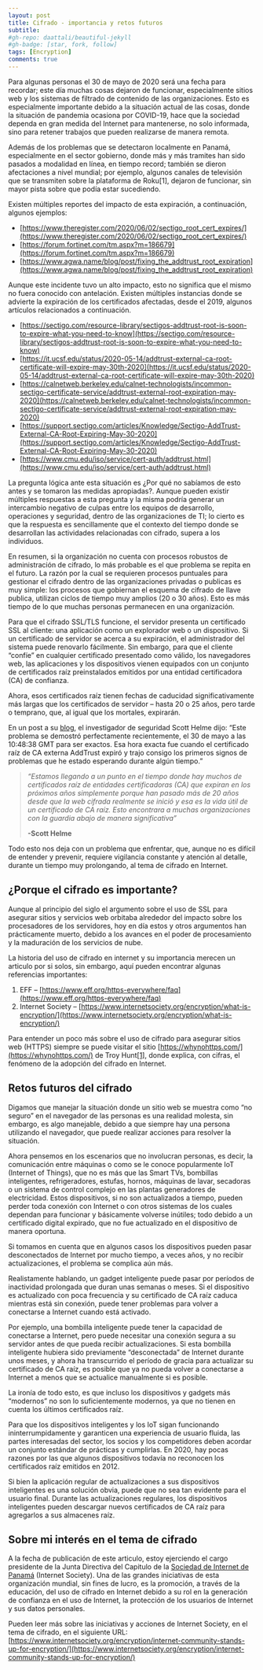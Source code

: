 ```yaml
---
layout: post
title: Cifrado - importancia y retos futuros
subtitle: 
#gh-repo: daattali/beautiful-jekyll
#gh-badge: [star, fork, follow]
tags: [Encryption]
comments: true
---
```


Para algunas personas el 30 de mayo de 2020 será una fecha para recordar; este día muchas cosas dejaron de funcionar, especialmente sitios web y los sistemas de filtrado de contenido de las organizaciones. Esto es especialmente importante debido a la situación actual de las cosas, donde la situación de pandemia ocasiona por COVID-19, hace que la sociedad dependa en gran medida del Internet para mantenerse, no solo informada, sino para retener trabajos que pueden realizarse de manera remota.

Además de los problemas que se detectaron localmente en Panamá, especialmente en el sector gobierno, donde más y más tramites han sido pasados a modalidad en línea, en tiempo record; también se dieron afectaciones a nivel mundial; por ejemplo, algunos canales de televisión que se transmiten sobre la plataforma de Roku[1], dejaron de funcionar, sin mayor pista sobre que podía estar sucediendo.

Existen múltiples reportes del impacto de esta expiración, a continuación, algunos ejemplos:

* [https://www.theregister.com/2020/06/02/sectigo_root_cert_expires/](https://www.theregister.com/2020/06/02/sectigo_root_cert_expires/)
* [https://forum.fortinet.com/tm.aspx?m=186679](https://forum.fortinet.com/tm.aspx?m=186679)
* [https://www.agwa.name/blog/post/fixing_the_addtrust_root_expiration](https://www.agwa.name/blog/post/fixing_the_addtrust_root_expiration)

Aunque este incidente tuvo un alto impacto, esto no significa que el mismo no fuera conocido con antelación. Existen múltiples instancias donde se advierte la expiración de los certificados afectadas, desde el 2019, algunos artículos relacionados a continuación.

* [https://sectigo.com/resource-library/sectigos-addtrust-root-is-soon-to-expire-what-you-need-to-know](https://sectigo.com/resource-library/sectigos-addtrust-root-is-soon-to-expire-what-you-need-to-know)
* [https://it.ucsf.edu/status/2020-05-14/addtrust-external-ca-root-certificate-will-expire-may-30th-2020](https://it.ucsf.edu/status/2020-05-14/addtrust-external-ca-root-certificate-will-expire-may-30th-2020)
* [https://calnetweb.berkeley.edu/calnet-technologists/incommon-sectigo-certificate-service/addtrust-external-root-expiration-may-2020](https://calnetweb.berkeley.edu/calnet-technologists/incommon-sectigo-certificate-service/addtrust-external-root-expiration-may-2020)
* [https://support.sectigo.com/articles/Knowledge/Sectigo-AddTrust-External-CA-Root-Expiring-May-30-2020](https://support.sectigo.com/articles/Knowledge/Sectigo-AddTrust-External-CA-Root-Expiring-May-30-2020)
* [https://www.cmu.edu/iso/service/cert-auth/addtrust.html](https://www.cmu.edu/iso/service/cert-auth/addtrust.html)

La pregunta lógica ante esta situación es ¿Por qué no sabíamos de esto antes y se tomaron las medidas apropiadas?. Aunque pueden existir múltiples respuestas a esta pregunta y la misma podría generar un intercambio negativo de culpas entre los equipos de desarrollo, operaciones y seguridad, dentro de las organizaciones de TI; lo cierto es que la respuesta es sencillamente que el contexto del tiempo donde se desarrollan las actividades relacionadas con cifrado, supera a los individuos.

En resumen, si la organización no cuenta con procesos robustos de administración de cifrado, lo más probable es el que problema se repita en el futuro. La razón por la cual se requieren procesos puntuales para gestionar el cifrado dentro de las organizaciones privadas o publicas es muy simple: los procesos que gobiernan el esquema de cifrado de llave publica, utilizan ciclos de tiempo muy amplios (20 o 30 años). Esto es más tiempo de lo que muchas personas permanecen en una organización.

Para que el cifrado SSL/TLS funcione, el servidor presenta un certificado SSL al cliente: una aplicación como un explorador web o un dispositivo. Si un certificado de servidor se acerca a su expiración, el administrador del sistema puede renovarlo fácilmente. Sin embargo, para que el cliente “confíe” en cualquier certificado presentado como válido, los navegadores web, las aplicaciones y los dispositivos vienen equipados con un conjunto de certificados raíz preinstalados emitidos por una entidad certificadora (CA) de confianza.

Ahora, esos certificados raíz tienen fechas de caducidad significativamente más largas que los certificados de servidor – hasta 20 o 25 años, pero tarde o temprano, que, al igual que los mortales, expirarán.

En un post a su [blog](https://scotthelme.co.uk/impending-doom-root-ca-expiring-legacy-clients/), el investigador de seguridad Scott Helme dijo: “Este problema se demostró perfectamente recientemente, el 30 de mayo a las 10:48:38 GMT para ser exactos. Esa hora exacta fue cuando el certificado raíz de CA externa AddTrust expiró y trajo consigo los primeros signos de problemas que he estado esperando durante algún tiempo.”

>*“Estamos llegando a un punto en el tiempo donde hay muchos de certificados raíz de entidades certificadoras (CA) que expiran en los próximos años simplemente porque han pasado más de 20 años desde que la web cifrada realmente se inició y esa es la vida útil de un certificado de CA raíz. Esto encontrara a muchas organizaciones con la guardia abajo de manera significativa”*
>
> **-Scott Helme**

Todo esto nos deja con un problema que enfrentar, que, aunque no es difícil de entender y prevenir, requiere vigilancia constante y atención al detalle, durante un tiempo muy prolongando, al tema de cifrado en Internet.

## ¿Porque el cifrado es importante?

Aunque al principio del siglo el argumento sobre el uso de SSL para asegurar sitios y servicios web orbitaba alrededor del impacto sobre los procesadores de los servidores, hoy en día estos y otros argumentos han prácticamente muerto, debido a los avances en el poder de procesamiento y la maduración de los servicios de nube.

La historia del uso de cifrado en internet y su importancia merecen un articulo por si solos, sin embargo, aquí pueden encontrar algunas referencias importantes:

1. EFF – [https://www.eff.org/https-everywhere/faq](https://www.eff.org/https-everywhere/faq)
2. Internet Society – [https://www.internetsociety.org/encryption/what-is-encryption/](https://www.internetsociety.org/encryption/what-is-encryption/)

Para entender un poco más sobre el uso de cifrado para asegurar sitios web (HTTPS) siempre se puede visitar el sitio [https://whynohttps.com/](https://whynohttps.com/) de Troy Hunt[[1]](https://raulmillan.wordpress.com/2020/06/21/cifrado-importancia-y-retos-futuros/#_ftn1), donde explica, con cifras, el fenómeno de la adopción del cifrado en Internet.

## Retos futuros del cifrado

Digamos que manejar la situación donde un sitio web se muestra como “no seguro” en el navegador de las personas es una realidad molesta, sin embargo, es algo manejable, debido a que siempre hay una persona utilizando el navegador, que puede realizar acciones para resolver la situación.

Ahora pensemos en los escenarios que no involucran personas, es decir, la comunicación entre máquinas o como se le conoce popularmente IoT (Internet of Things), que no es más que las Smart TVs, bombillas inteligentes, refrigeradores, estufas, hornos, máquinas de lavar, secadoras o un sistema de control complejo en las plantas generadores de electricidad. Estos dispositivos, si no son actualizados a tiempo, pueden perder toda conexión con Internet o con otros sistemas de los cuales dependan para funcionar y básicamente volverse inútiles; todo debido a un certificado digital expirado, que no fue actualizado en el dispositivo de manera oportuna.

Si tomamos en cuenta que en algunos casos los dispositivos pueden pasar desconectados de Internet por mucho tiempo, a veces años, y no recibir actualizaciones, el problema se complica aún más.

Realistamente hablando, un gadget inteligente puede pasar por períodos de inactividad prolongada que duran unas semanas o meses. Si el dispositivo es actualizado con poca frecuencia y su certificado de CA raíz caduca mientras está sin conexión, puede tener problemas para volver a conectarse a Internet cuando está activado.

Por ejemplo, una bombilla inteligente puede tener la capacidad de conectarse a Internet, pero puede necesitar una conexión segura a su servidor antes de que pueda recibir actualizaciones. Si esta bombilla inteligente hubiera sido previamente “desconectada” de Internet durante unos meses, y ahora ha transcurrido el período de gracia para actualizar su certificado de CA raíz, es posible que ya no pueda volver a conectarse a Internet a menos que se actualice manualmente si es posible.

La ironía de todo esto, es que incluso los dispositivos y gadgets más “modernos” no son lo suficientemente modernos, ya que no tienen en cuenta los últimos certificados raíz.

Para que los dispositivos inteligentes y los IoT sigan funcionando ininterrumpidamente y garanticen una experiencia de usuario fluida, las partes interesadas del sector, los socios y los competidores deben acordar un conjunto estándar de prácticas y cumplirlas. En 2020, hay pocas razones por las que algunos dispositivos todavía no reconocen los certificados raíz emitidos en 2012.

Si bien la aplicación regular de actualizaciones a sus dispositivos inteligentes es una solución obvia, puede que no sea tan evidente para el usuario final. Durante las actualizaciones regulares, los dispositivos inteligentes pueden descargar nuevos certificados de CA raíz para agregarlos a sus almacenes raíz.

## Sobre mi interés en el tema de cifrado

A la fecha de publicación de este articulo, estoy ejerciendo el cargo presidente de la Junta Directiva del Capitulo de la [Sociedad de Internet de Panamá](https://www.isoc.org.pa/) (Internet Society). Una de las grandes iniciativas de esta organización mundial, sin fines de lucro, es la promoción, a través de la educación, del uso de cifrado en Internet debido a su rol en la generación de confianza en el uso de Internet, la protección de los usuarios de Internet y sus datos personales.

Pueden leer más sobre las iniciativas y acciones de Internet Society, en el tema de cifrado, en el siguiente URL: [https://www.internetsociety.org/encryption/internet-community-stands-up-for-encryption/](https://www.internetsociety.org/encryption/internet-community-stands-up-for-encryption/)
